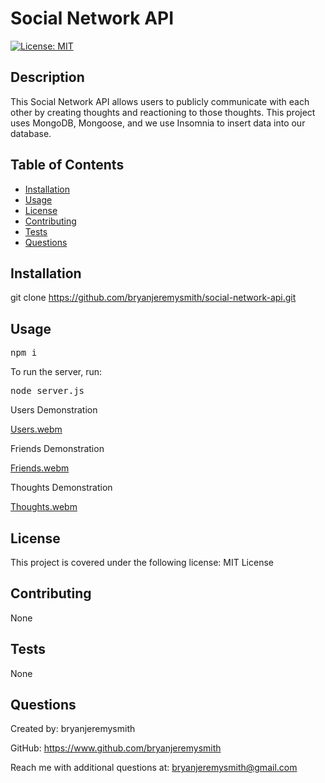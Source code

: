 # Social Network API

[![License: MIT](https://img.shields.io/badge/License-MIT-yellow.svg)](https://github.com/bryanjeremysmith/social-network-API/blob/main/LICENSE)

## Description

This Social Network API allows users to publicly communicate with each other by creating thoughts and reactioning to those thoughts. This project uses MongoDB, Mongoose, and we use Insomnia to insert data into our database.

## Table of Contents

- [Installation](#installation)
- [Usage](#usage)
- [License](#license)
- [Contributing](#contributing)
- [Tests](#tests)
- [Questions](#questions)

## Installation

git clone https://github.com/bryanjeremysmith/social-network-api.git

## Usage

<pre>npm i</pre>

To run the server, run:

<pre>node server.js</pre>

Users Demonstration

[Users.webm](https://user-images.githubusercontent.com/113069298/224433496-89f1e43a-857d-4537-b7e9-5b0f89065e95.webm)


Friends Demonstration

[Friends.webm](https://user-images.githubusercontent.com/113069298/224433453-d64c917b-4807-4879-9c0f-e0c4cc0cec78.webm)


Thoughts Demonstration

[Thoughts.webm](https://user-images.githubusercontent.com/113069298/224436492-d80ac8ed-8740-4768-9682-4fbd3cbc5b3a.webm)



## License 

This project is covered under the following license: MIT License

## Contributing

None

## Tests

None

## Questions

Created by: bryanjeremysmith

GitHub: https://www.github.com/bryanjeremysmith

Reach me with additional questions at: bryanjeremysmith@gmail.com
